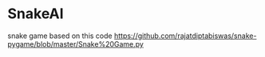 # SnakeAI
snake game based on this code
https://github.com/rajatdiptabiswas/snake-pygame/blob/master/Snake%20Game.py
